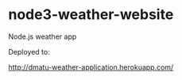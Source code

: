 # node3-weather-website
Node.js weather app

Deployed to:

http://dmatu-weather-application.herokuapp.com/
